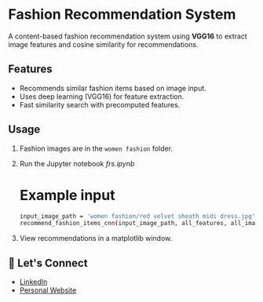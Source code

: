 # Fashion Recommendation System

A content-based fashion recommendation system using **VGG16** to extract image features and cosine similarity for recommendations.

## Features
- Recommends similar fashion items based on image input.
- Uses deep learning (VGG16) for feature extraction.
- Fast similarity search with precomputed features.


## Usage
1. Fashion images are in the `women fashion` folder.
2. Run the Jupyter notebook *frs.ipynb*

   # Example input
   ```bash
   input_image_path = 'women fashion/red velvet sheath midi dress.jpg'
   recommend_fashion_items_cnn(input_image_path, all_features, all_image_names, model, top_n=5)
   
3. View recommendations in a matplotlib window.


## 🤝 Let's Connect

- [LinkedIn](https://www.linkedin.com/in/dpjani)
- [Personal Website](https://dpjani.github.io)